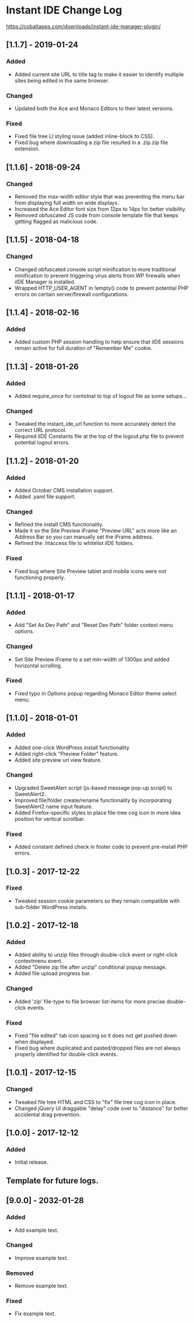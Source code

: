 # Instant IDE Change Log

https://cobaltapps.com/downloads/instant-ide-manager-plugin/

## [1.1.7] - 2019-01-24
### Added
- Added current site URL to title tag to make it easier to identify multiple sites being edited in the same browser.

### Changed
- Updated both the Ace and Monaco Editors to their latest versions.

### Fixed
- Fixed file tree LI styling issue (added inline-block to CSS).
- Fixed bug where downloading a zip file resulted in a .zip.zip file extension.

## [1.1.6] - 2018-09-24
### Changed
- Removed the max-width editor style that was preventing the menu bar from displaying full width on wide displays.
- Increased the Ace Editor font size from 12px to 14px for better visibility.
- Removed obfuscated JS code from console template file that keeps getting flagged as malicious code.

## [1.1.5] - 2018-04-18
### Changed
- Changed obfuscated console script minification to more traditional minification to prevent triggering virus alerts from WP firewalls when iIDE Manager is installed.
- Wrapped HTTP_USER_AGENT in !empty() code to prevent potential PHP errors on certain server/firewall configurations.

## [1.1.4] - 2018-02-16
### Added
- Added custom PHP session handling to help ensure that iIDE sessions remain active for full duration of "Remember Me" cookie.

## [1.1.3] - 2018-01-26
### Added
- Added require_once for contstnat to top of logout file as some setups…

### Changed
- Tweaked the instant_ide_url function to more accurately detect the correct URL protocol.
- Required iIDE Constants file at the top of the logout.php file to prevent potential logout errors.

## [1.1.2] - 2018-01-20
### Added
- Added October CMS installation support.
- Added .yaml file support.

### Changed
- Refined the install CMS functionality.
- Made it so the Site Preview iFrame "Preview URL" acts more like an Address Bar so you can manually set the iFrame address.
- Refined the .htaccess file to whitelist iIDE folders.

### Fixed
- Fixed bug where Site Preview tablet and mobile icons were not functioning properly.

## [1.1.1] - 2018-01-17
### Added
- Add "Set As Dev Path" and "Reset Dev Path" folder context menu options.

### Changed
- Set Site Preview iFrame to a set min-width of 1300px and added horizontal scrolling.

### Fixed
- Fixed typo in Options popup regarding Monaco Editor theme select menu.

## [1.1.0] - 2018-01-01
### Added
- Added one-click WordPress install functionality.
- Added right-click "Preview Folder" feature.
- Added site preview url view feature.

### Changed
- Upgraded SweetAlert script (js-based message pop-up script) to SweetAlert2.
- Improved file/folder create/rename functionality by incorporating SweetAlert2 name input feature.
- Added Firefox-specific styles to place file-tree cog icon in more idea position for vertical scrollbar.

### Fixed
- Added constant defined check in footer code to prevent pre-install PHP errors.

## [1.0.3] - 2017-12-22
### Fixed
- Tweaked session cookie parameters so they remain compatible with sub-folder WordPress installs.

## [1.0.2] - 2017-12-18
### Added
- Added ability to unzip files through double-click event or right-click contextmenu event.
- Added "Delete zip file after unzip" conditional popup message.
- Added file upload progress bar.

### Changed
- Added 'zip' file-type to file browser list-items for more precise double-click events.

### Fixed
- Fixed "file edited" tab icon spacing so it does not get pushed down when displayed.
- Fixed bug where duplicated and pasted/dropped files are not always properly identified for double-click events.

## [1.0.1] - 2017-12-15
### Changed
- Tweaked file tree HTML and CSS to "fix" file tree cog icon in place.
- Changed jQuery UI draggable "delay" code over to "distance" for better accidental drag prevention.

## [1.0.0] - 2017-12-12
### Added
- Initial release.


## Template for future logs. ##

## [9.0.0] - 2032-01-28
### Added
- Add example text.

### Changed
- Improve example text.

### Removed
- Remove example text.

### Fixed
- Fix example text.
